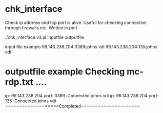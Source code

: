 # chk_interface
Check ip address and tcp port is alive. Useful for checking connection through firewalls etc. Written in perl


./chk_interface.v3.pl inputfile outputfile

input file example
99.143.238.204:3389:johns vdi
99.143.238.204:135:johns vdi

outputfile example
Checking mc-rdp.txt ....
=================================================
ip: 99.143.238.204   port: 3389   :Connected     johns vdi
ip: 99.143.238.204   port: 135    :Connected     johns vdi
===================Completed=====================

